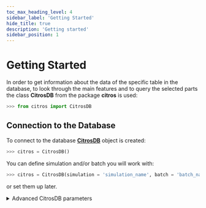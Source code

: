 ```yaml
---
toc_max_heading_level: 4
sidebar_label: 'Getting Started'
hide_title: true
description: 'Getting started'
sidebar_position: 1
---
```

# Getting Started

In order to get information about the data of the specific table in the database, to look through the main features and to query the selected parts the class **CitrosDB** from the package **citros** is used:

```python
>>> from citros import CitrosDB
```

## Connection to the Database

To connect to the database [**CitrosDB**](../documentation/access/citros_db.md#access.citros_db.CitrosDB) object is created:
```python
>>> citros = CitrosDB()
```

You can define simulation and/or batch you will work with:

```python
>>> citros = CitrosDB(simulation = 'simulation_name', batch = 'batch_name')
```

or set them up later.

<details>
  <summary>Advanced CitrosDB parameters</summary>

 - simulation : name of the simulation. Default is ENV variable "CITROS_SIMULATION" if it is set or None if the variable is not defined.
 - batch : batch name.
 - sid : simulation run id. Default is ENV variable "CITROS_SIMULATION_RUN_ID" if it is set or None if the variable is not defined.
 - host : database host address. Default is citros.database.CitrosDB.db_host.
 - port : default is citros.database.CitrosDB.db_port.
 - database : database name. Default is citros.database.CitrosDB.db_name.
 - user : user name. Default is citros.database.CitrosDB.db_user.
 - password : password. Default is citros.database.CitrosDB.db_password.
 - debug_connect : if `True`, the number of connections and queries which were done by all CitrosDB objects with `debug_connect` set `True` existing in the current session is recorded. The information is recorded to the _stat.Stat() object. Default is `False`.
 - log : Logger to record log. By default, then the new logger is created.

Say, we would like to connect to a database "myDatabase" with the user name "user" and password "myPassword", to work with batch "batchName" which is located in the schema "mySchema", using port '5432'. Also we would like to check how many connections and queries we are making during the session:

```python
>>> citros = CitrosDB(host = 'hostName',
                      user = 'user',
                      password = 'myPassword',
                      database = 'myDatabase',
                      schema = 'mySchema',
                      batch = 'batchName',
                      port = '5432',
                      debug_connect = True)
>>> from citros.data.access._stat import Stat
>>> stat = st.Stat()
>>> stat.print_stat()
{
 'n_pg_connections': 0,
 'n_pg_queries': 0,
 'pg_calls': {
 }
}
```
</details>
